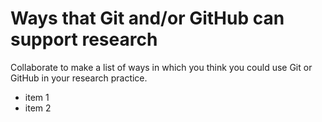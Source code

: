 # Ways that Git and/or GitHub can support research

Collaborate to make a list of ways in which you think you could use Git or GitHub in your research practice.

* item 1
* item 2
